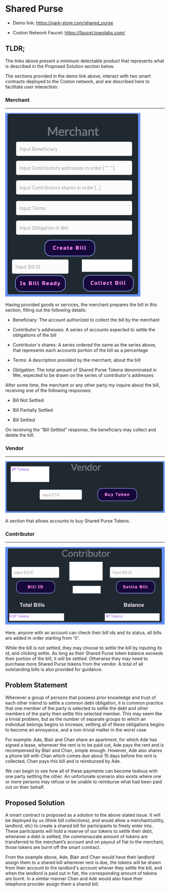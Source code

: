 # Shared Purse

- Demo link: https://nark-store.com/shared_purse

- Coston Network Faucet: https://faucet.towolabs.com/

## TLDR;

The links above present a minimum delectable product that represents what is described in the Proposed Solution section below.

The sections provided in the demo link above, interact with two smart contracts deployed to the Coston network, and are described here to facilitate user interaction:

### Merchant
---

![](https://github.com/Femi-0/Shared_Purse/blob/main/Resources/merchant.png)

Having provided goods or services, the merchant prepares the bill in this section, filling out the following details:

- Beneficiary: The account authorized to collect the bill by the merchant

- Contributor's addresses: A series of accounts expected to settle the obligations of the bill

- Contributor's shares: A series ordered the same as the series above, that represents each accounts portion of the bill as a percentage 

- Terms: A description provided by the merchant, about the bill

- Obligation: The total amount of Shared Purse Tokens denominated in Wei, expected to be drawn on the series of contributor's addresses

After some time, the merchant or any other party my inquire about the bill, receiving one of the following responses:

- Bill Not Settled

- Bill Partially Settled

- Bill Settled

On receiving the "Bill Settled" response, the beneficiary may collect and delete the bill. 

### Vendor
---

![](https://github.com/Femi-0/Shared_Purse/blob/main/Resources/vendor.png)

A section that allows accounts to buy Shared Purse Tokens.

### Contributor
---

![](https://github.com/Femi-0/Shared_Purse/blob/main/Resources/contributor.png)

Here, anyone with an account can check their bill ids and its status, all bills are added in order starting from '0'.

While the bill is not settled, they may choose to settle the bill by inputing its id, and clicking settle. As long as their Shared Purse token balance exceeds their portion of the bill, it will be settled. Otherwise they may need to purchase more Shared Purse tokens from the vendor. 
A total of all outstanding bills is also provided for guidance. 

## Problem Statement

Whenever a group of persons that possess prior knowledge and trust of each other intend to settle a common debt obligation, it is common practice that one member of the party is selected to settle the debt and other members of the party then settle this selected member. This may seem like a trivial problem, but as the number of separate groups to which an individual belongs begins to increase, settling all of these obligations begins to become an annoyance, and a non-trivial matter in the worst case

For example: Ade, Blair and Chan share an apartment, for which Ade has signed a lease, whenever the rent is to be paid out, Ade pays the rent and is recompensed by Blair and Chan, simple enough. However, Ade also shares a phone bill with Chan which comes due about 15 days before the rent is collected, Chan pays this bill and is reimbursed by Ade.

We can begin to see how all of these payments can become tedious with one party settling the other. An unfortunate scenario also exists where one or more persons may refuse or be unable to reimburse what had been paid out on their behalf.  

## Proposed Solution

A smart contract is proposed as a solution to the above stated issue.
It will be deployed by us (think bill collections), and would allow a merchant(utility, landlord, etc) to create a shared bill for participants to freely enter into. These participants will hold a reserve of our tokens to settle their debt, whenever a debt is settled, the commensurate amount of tokens are transferred to the merchant’s account and on payout of fiat to the merchant, those tokens are burnt off the smart contract.

From the example above, Ade, Blair and Chan would have their landlord assign them to a shared bill whenever rent is due, the tokens will be drawn from their account to the landlord's account whever they settle the bill, and when the landlord is paid out in fiat, the corresponding amount of tokens are burnt. In a similar manner Chan and Ade would also have their telephone provider assign them a shared bill.


